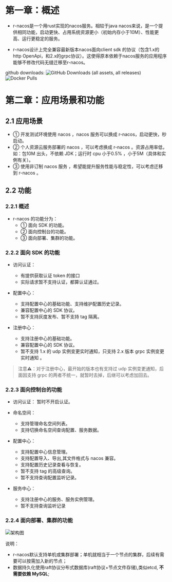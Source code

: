 # 第一章：概述

* r-nacos是一个用rust实现的nacos服务。相较于java nacos来说，是一个提供相同功能，启动更快、占用系统资源更小（初始内存小于10M）、性能更高、运行更稳定的服务。 

* r-nacos设计上完全兼容最新版本nacos面向client sdk 的协议（包含1.x的http OpenApi，和2.x的grpc协议）。这使得原本依赖于nacos服务的应用程序能够不修改代码无缝迁移至r-nacos。

github downloads: ![GitHub Downloads (all assets, all releases)](https://img.shields.io/github/downloads/r-nacos/r-nacos/total)
![Docker Pulls](https://img.shields.io/docker/pulls/qingpan/rnacos)  

# 第二章：应用场景和功能

## 2.1 应用场景

* ① 开发测试环境使用 nacos ，nacos 服务可以换成 r-nacos，启动更快，秒启动。
* ② 个人资源云服务部署的 nacos ，可以考虑换成 r-nacos 。资源占用率低，如：包10M 出头，不依赖 JDK；运行时 cpu 小于0.5% ，小于5M（具体和实例有关）。
* ③ 使用非订制 nacos 服务 ，希望能提升服务性能与稳定性，可以考虑迁移到 r-nacos 。

## 2.2 功能

### 2.2.1 概述

* r-nacos 的功能分为：
  * ① 面向 SDK 的功能。
  * ② 面向控制台的功能。
  * ③ 面向部署、集群的功能。

### 2.2.2 面向 SDK 的功能

* 访问认证：
  * 有提供获取认证 token 的接口
  * 实际请求暂不支持认证，都算认证通过。

* 配置中心：
  * 支持配置中心的基础功能、支持维护配置历史记录。
  * 兼容配置中心的 SDK 协议。
  * 暂不支持灰度发布、暂不支持 tag 隔离。

* 注册中心：
  * 支持注册中心的基础功能。
  * 兼容配置中心的 SDK 协议。
  * 暂不支持 1.x 的 udp 实例变更实时通知，只支持 2.x 版本 grpc 实例变更实时通知 。

> 注意⚠️：对于注册中心，最开始的版本也有支持过 udp 实例变更通知，后面因支持 grpc 的两者不统一，就暂时去掉，后继可以考虑加回去。

### 2.2.3 面向控制台的功能

* 访问认证： 暂时不开启认证。

* 命名空间：

  * 支持管理命名空间列表。
  * 支持切换命名空间查询配置、服务数据。


* 配置中心：
  * 支持配置中心信息管理。
  * 支持配置导入、导出,其文件格式与 nacos 兼容。
  * 支持配置历史记录查看与恢复。
  * 暂不支持 tag 的高级查询。
  * 暂不支持查询配置监听记录。

* 服务中心：
  * 支持注册中心的服务、服务实例管理。
  * 暂不支持查询监听记录

### 2.2.4 面向部署、集群的功能

![架构图](https://raw.githubusercontent.com/r-nacos/r-nacos/master/doc/assets/imgs/r-nacos_L2_0.3.7.svg)

说明：

* r-nacos默认支持单机或集群部署；单机就相当于一个节点的集群，后续有需要可以按需加入新的节点；
* 数据持久化使用raft协议分布式数据库(raft协议+节点文件存储),类似etcd, **不需要依赖 MySQL**; 
